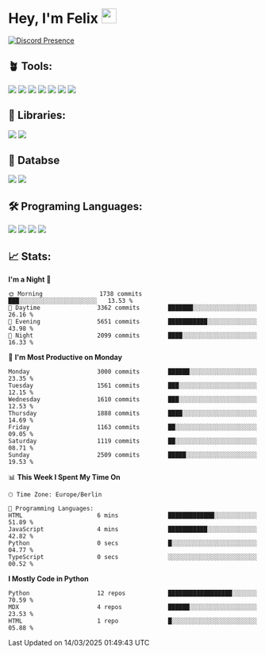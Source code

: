 # Hey, I'm Felix <img src="https://raw.githubusercontent.com/MartinHeinz/MartinHeinz/master/wave.gif" width="30px">

[![Discord Presence](https://lanyard.cnrad.dev/api/1078242409495932969?showDisplayName=true&theme=dark)](https://discord.com/users/1078242409495932969)

## 🪴 Tools:
[![](https://skillicons.dev/icons?i=discord)](https://discord.com/ "Discord")
[![](https://skillicons.dev/icons?i=bots)](https://discord.dev/ "Discord Bots")
[![](https://skillicons.dev/icons?i=pycharm)](https://jetbrains.com/pycharm/ "PyCharm")
[![](https://skillicons.dev/icons?i=webstorm)](https://jetbrains.com/webstorm/ "WebStorm")
[![](https://skillicons.dev/icons?i=vscode)](https://vscode.dev/ "VSC")
[![](https://skillicons.dev/icons?i=git)](https://git-scm.com/ "Git")
[![](https://skillicons.dev/icons?i=github)](https://github.com/ "GitHub")


## 🎉 Libraries:
[![](https://skillicons.dev/icons?i=fastapi)](https://fastapi.tiangolo.com/ "FastAPI")
[![](https://skillicons.dev/icons?i=flask)](https://flask.palletsprojects.com/en/3.0.x/ "Flask")

## 💾 Databse
[![](https://skillicons.dev/icons?i=sqlite)](https://sqlite.org/ "SQLite")
[![](https://skillicons.dev/icons?i=postgresql)](https://postgresql.org/ "PostgreSQL")


## 🛠️ Programing Languages:
[![](https://skillicons.dev/icons?i=py)](https://python.org/ "Python")
[![](https://skillicons.dev/icons?i=html)](https://de.wikipedia.org/wiki/Hypertext_Markup_Language "HTML")
[![](https://skillicons.dev/icons?i=js)](https://de.wikipedia.org/wiki/JavaScript "JavaScript")
[![](https://skillicons.dev/icons?i=css)](https://de.wikipedia.org/wiki/CSS "CSS")

## 📈 Stats:
<!--START_SECTION:waka-->
**I'm a Night 🦉** 

```text
🌞 Morning                1738 commits        ███░░░░░░░░░░░░░░░░░░░░░░   13.53 % 
🌆 Daytime                3362 commits        ███████░░░░░░░░░░░░░░░░░░   26.16 % 
🌃 Evening                5651 commits        ███████████░░░░░░░░░░░░░░   43.98 % 
🌙 Night                  2099 commits        ████░░░░░░░░░░░░░░░░░░░░░   16.33 % 
```
📅 **I'm Most Productive on Monday** 

```text
Monday                   3000 commits        ██████░░░░░░░░░░░░░░░░░░░   23.35 % 
Tuesday                  1561 commits        ███░░░░░░░░░░░░░░░░░░░░░░   12.15 % 
Wednesday                1610 commits        ███░░░░░░░░░░░░░░░░░░░░░░   12.53 % 
Thursday                 1888 commits        ████░░░░░░░░░░░░░░░░░░░░░   14.69 % 
Friday                   1163 commits        ██░░░░░░░░░░░░░░░░░░░░░░░   09.05 % 
Saturday                 1119 commits        ██░░░░░░░░░░░░░░░░░░░░░░░   08.71 % 
Sunday                   2509 commits        █████░░░░░░░░░░░░░░░░░░░░   19.53 % 
```


📊 **This Week I Spent My Time On** 

```text
🕑︎ Time Zone: Europe/Berlin

💬 Programming Languages: 
HTML                     6 mins              █████████████░░░░░░░░░░░░   51.89 % 
JavaScript               4 mins              ███████████░░░░░░░░░░░░░░   42.82 % 
Python                   0 secs              █░░░░░░░░░░░░░░░░░░░░░░░░   04.77 % 
TypeScript               0 secs              ░░░░░░░░░░░░░░░░░░░░░░░░░   00.52 % 
```

**I Mostly Code in Python** 

```text
Python                   12 repos            ██████████████████░░░░░░░   70.59 % 
MDX                      4 repos             ██████░░░░░░░░░░░░░░░░░░░   23.53 % 
HTML                     1 repo              █░░░░░░░░░░░░░░░░░░░░░░░░   05.88 % 
```




 Last Updated on 14/03/2025 01:49:43 UTC
<!--END_SECTION:waka-->
